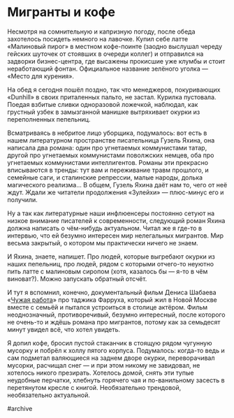 
# Мигранты и кофе

​​Несмотря на сомнительную и капризную погоду, после обеда захотелось посидеть немного на лавочке. Купил себе латте «Малиновый пирог» в местном кофе-поинте (заодно выслушал череду гейских шуточек от стоявших в очереди коллег) и отправился на задворки бизнес-центра, где высажены прокисшие уже клумбы и стоит неработающий фонтан. Официальное название зелёного уголка — «Место для курения».

На обед я сегодня пошёл поздно, так что менеджеров, покуривающих «Dunhill» в своих приталенных пальто, не застал. Курилка пустовала. Поедая взбитые сливки одноразовой ложечкой, наблюдал, как грустный узбек в замызганной манишке вытряхивает окурки из переполненных пепельниц.

Всматриваясь в небритое лицо уборщика, подумалось: вот есть в нашем литературном пространстве писательница Гузель Яхина, она написала два романа: один про угнетаемых коммунистами татар, другой про угнетаемых коммунистами поволжских немцев, оба про угнетаемых коммунистами интеллигентов. Романы эти прекрасно вписываются в тренды: тут вам и переживание травм прошлого, и семейные саги, и сталинские репрессии, малые народы, долька магического реализма… В общем, Гузель Яхина даёт нам то, чего от неё ждут. Ждали же читатели продолжения «Зулейхи» — плюс-минус его и получили.

Ну а так как литературные наши инфлюенсеры постоянно сетуют на низкое внимание писателей к современности, следующий роман Яхина должна написать о чём-нибудь актуальном. Читал же я где-то в интервью, что ей безумно интересен мир нелегальных мигрантов. Мир весьма закрытый, о котором мы практически ничего не знаем.

И Яхина, знаете, напишет. Про людей, которые выгребают окурки из наших пепельниц, про людей, рядом с которыми отчего-то неуютно пить латте с малиновым сиропом (хотя, казалось бы — я-то в чём виноват?). Можно запускать обратный отсчёт.

И тут я вспомнил, конечно, документальный фильм Дениса Шабаева «[Чужая работа][1]» про таджика Фарруха, который жил в Новой Москве вместе с семьёй и пытался устроиться в столице актёром. Фильм неоднозначный, противоречивый, безумно интересный, после которого не очень-то и ждёшь романа про мигрантов, потому как за семьдесят минут увидел всё, что хотел увидеть.

Я допил кофе, бросил пустой стаканчик в стоящую рядом чугунную мусорку и побрёл к холлу пятого корпуса. Подумалось: когда-то ведь и сам подметал валяющиеся на заднем дворе окурки, переворачивал мусорки, расчищал снег — и при этом никому не завидовал, не хотелось никого презирать. Хотелось домой, снять эти тупые неудобные перчатки, хлебнуть горячего чая и по-ванильному засесть в перетянутом кресле с книгой. Необязательно трендовой, необязательно актуальной.

[1]:	https://piligrim.fund/film/chuzhaya-rabota

#archive